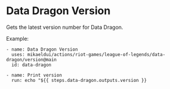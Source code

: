 # Data Dragon Version

Gets the latest version number for Data Dragon.

Example:

    - name: Data Dragon Version
      uses: mikaeldui/actions/riot-games/league-of-legends/data-dragon/version@main
      id: data-dragon
      
    - name: Print version
      run: echo "${{ steps.data-dragon.outputs.version }}
